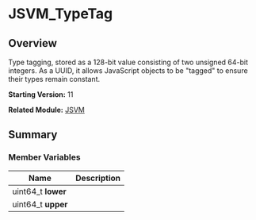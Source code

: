 # JSVM_TypeTag


## Overview

Type tagging, stored as a 128-bit value consisting of two unsigned 64-bit integers. As a UUID, it allows JavaScript objects to be "tagged" to ensure their types remain constant.

**Starting Version:** 11

**Related Module:** [JSVM](_j_s_v_m.md)


## Summary


### Member Variables

| Name               | Description |
| ------------------ | ----------- |
| uint64_t **lower** |             |
| uint64_t **upper** |             |

